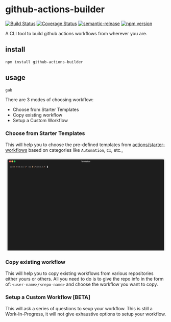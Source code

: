 # github-actions-builder

[![Build Status](https://img.shields.io/endpoint.svg?url=https%3A%2F%2Factions-badge.atrox.dev%2Frajasegar%2Fgithub-actions-builder%2Fbadge%3Fref%3Dmaster&style=flat)](https://actions-badge.atrox.dev/rajasegar/github-actions-builder/goto?ref=master)
[![Coverage Status](https://coveralls.io/repos/github/rajasegar/github-actions-builder/badge.svg?branch=master)](https://coveralls.io/github/rajasegar/github-actions-builder?branch=master)
[![semantic-release](https://img.shields.io/badge/%20%20%F0%9F%93%A6%F0%9F%9A%80-semantic--release-e10079.svg)](https://github.com/semantic-release/semantic-release)
[![npm version](http://img.shields.io/npm/v/github-actions-builder.svg?style=flat)](https://npmjs.org/package/github-actions-builder "View this project on npm")

A CLI tool to build github actions workflows from wherever you are.

## install

```
npm install github-actions-builder
```

## usage

```
gab
```

There are 3 modes of choosing workflow:
* Choose from Starter Templates
* Copy existing workflow
* Setup a Custom Workflow

### Choose from Starter Templates
This will help you to choose the pre-defined templates from 
[actions/starter-workflows](https://github.com/actions/starter-workflows) based
on categories like `Automation`, `CI`, etc.,

![choose-workflow-demo](choose-demo.gif)

### Copy existing workflow
This will help you to copy existing workflows from various repositories either yours or
others. All you need to do is to give the repo info in the form of:
`<user-name>/<repo-name>` and choose the workflow you want to copy.

### Setup a Custom Workflow [BETA]
This will ask a series of questions to seup your workflow.
This is still a Work-In-Progress, it will not give exhaustive options to setup your workflow.


